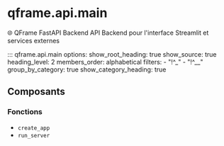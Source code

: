 # qframe.api.main


🌐 QFrame FastAPI Backend
API Backend pour l'interface Streamlit et services externes


::: qframe.api.main
    options:
      show_root_heading: true
      show_source: true
      heading_level: 2
      members_order: alphabetical
      filters:
        - "!^_"
        - "!^__"
      group_by_category: true
      show_category_heading: true

## Composants

### Fonctions

- `create_app`
- `run_server`

